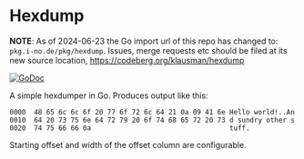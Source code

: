 # Hexdump

**NOTE**: As of 2024-06-23 the Go import url of this repo has changed to:
`pkg.i-no.de/pkg/hexdump`. Issues, merge requests etc should be filed at its new
source location, https://codeberg.org/klausman/hexdump

[![GoDoc](https://godoc.org/pkg.i-no.de/pkg/hexdump?status.svg)](https://godoc.org/pkg.i-no.de/pkg/hexdump)

A simple hexdumper in Go. Produces output like this:

```
0000  48 65 6c 6c 6f 20 77 6f 72 6c 64 21 0a 09 41 6e Hello world!..An
0010  64 20 73 75 6e 64 72 79 20 6f 74 68 65 72 20 73 d sundry other s
0020  74 75 66 66 0a                                  tuff.
```

Starting offset and width of the offset column are configurable.


